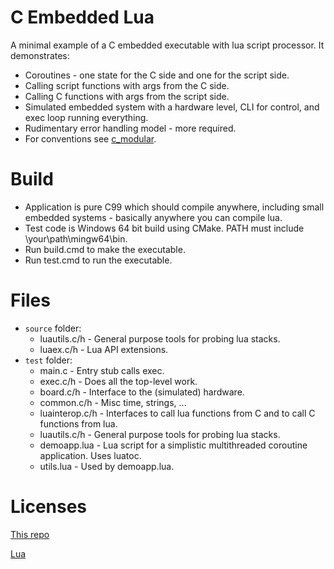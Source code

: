 # C Embedded Lua

A minimal example of a C embedded executable with lua script processor.
It demonstrates:
- Coroutines - one state for the C side and one for the script side.
- Calling script functions with args from the C side.
- Calling C functions with args from the script side.
- Simulated embedded system with a hardware level, CLI for control, and exec loop running everything.
- Rudimentary error handling model - more required.
- For conventions see [c_modular](https://github.com/cepthomas/c_modular/blob/master/README.md).

# Build
- Application is pure C99 which should compile anywhere, including small embedded systems - basically anywhere you can compile lua.
- Test code is Windows 64 bit build using CMake. PATH must include \your\path\mingw64\bin.
- Run build.cmd to make the executable.
- Run test.cmd to run the executable.

# Files
- `source` folder:
    - luautils.c/h - General purpose tools for probing lua stacks.
    - luaex.c/h - Lua API extensions.
- `test` folder:
    - main.c - Entry stub calls exec.
    - exec.c/h - Does all the top-level work.
    - board.c/h - Interface to the (simulated) hardware.
    - common.c/h - Misc time, strings, ...
    - luainterop.c/h - Interfaces to call lua functions from C and to call C functions from lua.
    - luautils.c/h - General purpose tools for probing lua stacks.
    - demoapp.lua - Lua script for a simplistic multithreaded coroutine application. Uses luatoc.
    - utils.lua - Used by demoapp.lua.

# Licenses
[This repo](https://github.com/cepthomas/c-emb-lua/blob/master/LICENSE)

[Lua](https://github.com/cepthomas/c-emb-lua/blob/master/LUA-LICENSE)
